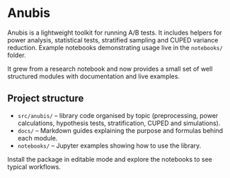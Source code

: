 # Anubis

Anubis is a lightweight toolkit for running A/B tests. It includes helpers for power analysis, statistical tests, stratified sampling and CUPED variance reduction. Example notebooks demonstrating usage live in the `notebooks/` folder.

It grew from a research notebook and now provides a small set of well structured modules with documentation and live examples.

## Project structure

- `src/anubis/` – library code organised by topic (preprocessing, power calculations, hypothesis tests, stratification, CUPED and simulations).
- `docs/` – Markdown guides explaining the purpose and formulas behind each module.
- `notebooks/` – Jupyter examples showing how to use the library.

Install the package in editable mode and explore the notebooks to see typical workflows.
